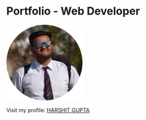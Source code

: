 # Portfolio - Web Developer


<p align="left">
  <img height="200" width="200" src="Images/harshit-circular.png" />
</p>

<p align="left"> Visit my profile: <a target="_blank" href="https://harshitg123.github.io/harshit_profile/" /> HARSHIT GUPTA </p>
